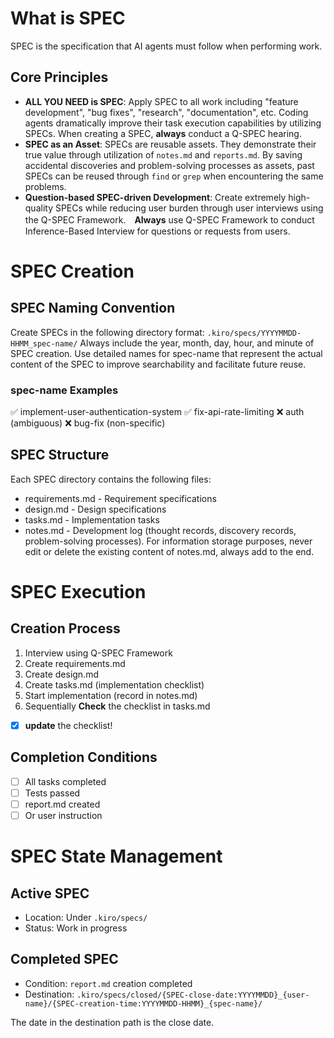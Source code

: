 # What is SPEC
SPEC is the specification that AI agents must follow when performing work.

## Core Principles
- **ALL YOU NEED is SPEC**: Apply SPEC to all work including "feature development", "bug fixes", "research", "documentation", etc. Coding agents dramatically improve their task execution capabilities by utilizing SPECs. When creating a SPEC, **always** conduct a Q-SPEC hearing.
- **SPEC as an Asset**: SPECs are reusable assets. They demonstrate their true value through utilization of `notes.md` and `reports.md`. By saving accidental discoveries and problem-solving processes as assets, past SPECs can be reused through `find` or `grep` when encountering the same problems.
- **Question-based SPEC-driven Development**: Create extremely high-quality SPECs while reducing user burden through user interviews using the Q-SPEC Framework.　**Always** use Q-SPEC Framework to conduct Inference-Based Interview for questions or requests from users.

# SPEC Creation
## SPEC Naming Convention
Create SPECs in the following directory format:
`.kiro/specs/YYYYMMDD-HHMM_spec-name/`
Always include the year, month, day, hour, and minute of SPEC creation.
Use detailed names for spec-name that represent the actual content of the SPEC to improve searchability and facilitate future reuse.

### spec-name Examples
✅ implement-user-authentication-system
✅ fix-api-rate-limiting
❌ auth (ambiguous)
❌ bug-fix (non-specific)

## SPEC Structure
Each SPEC directory contains the following files:
- requirements.md - Requirement specifications
- design.md - Design specifications  
- tasks.md - Implementation tasks
- notes.md - Development log (thought records, discovery records, problem-solving processes). For information storage purposes, never edit or delete the existing content of notes.md, always add to the end.

# SPEC Execution
## Creation Process
1. Interview using Q-SPEC Framework
2. Create requirements.md
3. Create design.md
4. Create tasks.md (implementation checklist)
5. Start implementation (record in notes.md)
6. Sequentially **Check** the checklist in tasks.md
  - [x] **update** the checklist! 

## Completion Conditions
- [ ] All tasks completed
- [ ] Tests passed
- [ ] report.md created
- [ ] Or user instruction

# SPEC State Management
## Active SPEC
- Location: Under `.kiro/specs/`
- Status: Work in progress

## Completed SPEC
- Condition: `report.md` creation completed
- Destination: `.kiro/specs/closed/{SPEC-close-date:YYYYMMDD}_{user-name}/{SPEC-creation-time:YYYYMMDD-HHMM}_{spec-name}/`

The date in the destination path is the close date.
